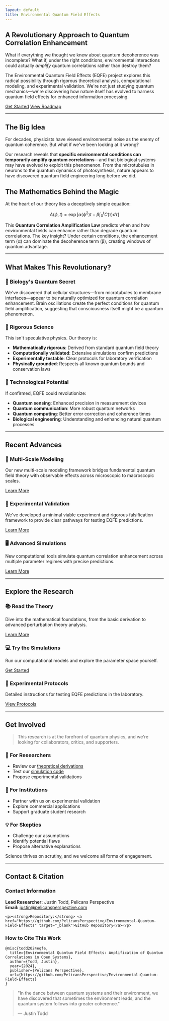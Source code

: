 ```yaml
---
layout: default
title: Environmental Quantum Field Effects
---
```


<div class="hero-section">
  <h2>A Revolutionary Approach to Quantum Correlation Enhancement</h2>

  <p class="lead">What if everything we thought we knew about quantum decoherence was incomplete? What if, under the right conditions, environmental interactions could actually <em>amplify</em> quantum correlations rather than destroy them?</p>

  <p>The Environmental Quantum Field Effects (EQFE) project explores this radical possibility through rigorous theoretical analysis, computational modeling, and experimental validation. We're not just studying quantum mechanics—we're discovering how nature itself has evolved to harness quantum field effects for enhanced information processing.</p>
  
  <div class="cta-buttons">
    <a href="{{ '/getting_started.html' | relative_url }}" class="cta-btn">Get Started</a>
    <a href="{{ '/project_roadmap.html' | relative_url }}" class="cta-btn">View Roadmap</a>
  </div>
</div>

---

## The Big Idea

For decades, physicists have viewed environmental noise as the enemy of quantum coherence. But what if we've been looking at it wrong?

Our research reveals that **specific environmental conditions can temporarily amplify quantum correlations**—and that biological systems may have evolved to exploit this phenomenon. From the microtubules in neurons to the quantum dynamics of photosynthesis, nature appears to have discovered quantum field engineering long before we did.

## The Mathematics Behind the Magic

At the heart of our theory lies a deceptively simple equation:

```math
A(\phi,t) = \exp\left[\alpha\langle\phi^2\rangle t - \beta\int_0^t C(\tau) d\tau\right]
```

This **Quantum Correlation Amplification Law** predicts when and how environmental fields can enhance rather than degrade quantum correlations. The key insight? Under certain conditions, the enhancement term (α) can dominate the decoherence term (β), creating windows of quantum advantage.

---

## What Makes This Revolutionary?

<div class="feature-section">
  <div class="feature-card">
    <h3>🧬 Biology's Quantum Secret</h3>
    <p>We've discovered that cellular structures—from microtubules to membrane interfaces—appear to be naturally optimized for quantum correlation enhancement. Brain oscillations create the perfect conditions for quantum field amplification, suggesting that consciousness itself might be a quantum phenomenon.</p>
  </div>
  
  <div class="feature-card">
    <h3>🔬 Rigorous Science</h3>
    <p>This isn't speculative physics. Our theory is:</p>
    <ul>
      <li><strong>Mathematically rigorous</strong>: Derived from standard quantum field theory</li>
      <li><strong>Computationally validated</strong>: Extensive simulations confirm predictions</li>
      <li><strong>Experimentally testable</strong>: Clear protocols for laboratory verification</li>
      <li><strong>Physically grounded</strong>: Respects all known quantum bounds and conservation laws</li>
    </ul>
  </div>
  
  <div class="feature-card">
    <h3>🚀 Technological Potential</h3>
    <p>If confirmed, EQFE could revolutionize:</p>
    <ul>
      <li><strong>Quantum sensing</strong>: Enhanced precision in measurement devices</li>
      <li><strong>Quantum communication</strong>: More robust quantum networks</li>
      <li><strong>Quantum computing</strong>: Better error correction and coherence times</li>
      <li><strong>Biological engineering</strong>: Understanding and enhancing natural quantum processes</li>
    </ul>
  </div>
</div>

---

## Recent Advances

<div class="feature-section">
  <div class="feature-card">
    <h3>🔄 Multi-Scale Modeling</h3>
    <p>Our new multi-scale modeling framework bridges fundamental quantum field theory with observable effects across microscopic to macroscopic scales.</p>
    <a href="multi_scale_framework.html" class="cta-btn">Learn More</a>
  </div>
  
  <div class="feature-card">
    <h3>🧪 Experimental Validation</h3>
    <p>We've developed a minimal viable experiment and rigorous falsification framework to provide clear pathways for testing EQFE predictions.</p>
    <a href="experimental_validation.html" class="cta-btn">Learn More</a>
  </div>
  
  <div class="feature-card">
    <h3>🖥️ Advanced Simulations</h3>
    <p>New computational tools simulate quantum correlation enhancement across multiple parameter regimes with precise predictions.</p>
    <a href="computational_tools.html" class="cta-btn">Learn More</a>
  </div>
</div>

---

## Explore the Research

<div class="card-grid">
  <div class="card">
    <div class="card-image" style="background-image: url('https://images.unsplash.com/photo-1636466497217-26a8cbeaf0aa?ixlib=rb-4.0.3&auto=format&fit=crop&w=500&q=60');"></div>
    <div class="card-content">
      <h3 class="card-title">📚 Read the Theory</h3>
      <p>Dive into the mathematical foundations, from the basic derivation to advanced perturbation theory analysis.</p>
      <a href="getting_started.html" class="cta-btn">Learn More</a>
    </div>
  </div>
  
  <div class="card">
    <div class="card-image" style="background-image: url('https://images.unsplash.com/photo-1617791160505-6f00504e3519?ixlib=rb-4.0.3&auto=format&fit=crop&w=500&q=60');"></div>
    <div class="card-content">
      <h3 class="card-title">💻 Try the Simulations</h3>
      <p>Run our computational models and explore the parameter space yourself.</p>
      <a href="project_roadmap.html" class="cta-btn">Get Started</a>
    </div>
  </div>
  
  <div class="card">
    <div class="card-image" style="background-image: url('https://images.unsplash.com/photo-1628595351029-c2bf17511435?ixlib=rb-4.0.3&auto=format&fit=crop&w=500&q=60');"></div>
    <div class="card-content">
      <h3 class="card-title">🔬 Experimental Protocols</h3>
      <p>Detailed instructions for testing EQFE predictions in the laboratory.</p>
      <a href="experimental_validation.html" class="cta-btn">View Protocols</a>
    </div>
  </div>
</div>

---

## Get Involved

<blockquote>
This research is at the forefront of quantum physics, and we're looking for collaborators, critics, and supporters.
</blockquote>

<div class="feature-section">
  <div class="feature-card">
    <h3>🤝 For Researchers</h3>
    <ul>
      <li>Review our <a href="getting_started.html">theoretical derivations</a></li>
      <li>Test our <a href="project_roadmap.html">simulation code</a></li>
      <li>Propose experimental validations</li>
    </ul>
  </div>
  
  <div class="feature-card">
    <h3>🏢 For Institutions</h3>
    <ul>
      <li>Partner with us on experimental validation</li>
      <li>Explore commercial applications</li>
      <li>Support graduate student research</li>
    </ul>
  </div>
  
  <div class="feature-card">
    <h3>💡 For Skeptics</h3>
    <ul>
      <li>Challenge our assumptions</li>
      <li>Identify potential flaws</li>
      <li>Propose alternative explanations</li>
    </ul>
  </div>
</div>

<p class="text-center">Science thrives on scrutiny, and we welcome all forms of engagement.</p>

---

## Contact & Citation

<div class="contact-section">
  <div class="contact-info">
    <h3>Contact Information</h3>
    <p><strong>Lead Researcher:</strong> Justin Todd, Pelicans Perspective<br>
    <strong>Email:</strong> <a href="mailto:justin@pelicansperspective.com">justin@pelicansperspective.com</a></p>
    
    <p><strong>Repository:</strong> <a href="https://github.com/PelicansPerspective/Environmental-Quantum-Field-Effects" target="_blank">GitHub Repository</a></p>
  </div>
  
  <div class="citation-info">
    <h3>How to Cite This Work</h3>
    <div class="code-block">
      <pre><code class="language-bibtex">@misc{todd2024eqfe,
  title={Environmental Quantum Field Effects: Amplification of Quantum Correlations in Open Systems},
  author={Todd, Justin},
  year={2024},
  publisher={Pelicans Perspective},
  url={https://github.com/PelicansPerspective/Environmental-Quantum-Field-Effects}
}</code></pre>
    </div>
  </div>
</div>

<blockquote class="featured-quote">
  <p>"In the dance between quantum systems and their environment, we have discovered that sometimes the environment leads, and the quantum system follows into greater coherence."</p>
  <footer>— Justin Todd</footer>
</blockquote>
